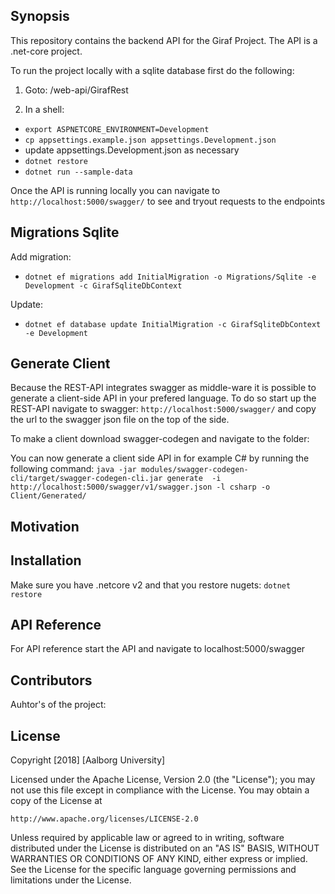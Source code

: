 ## Synopsis

This repository contains the backend API for the Giraf Project. The API is a .net-core project.

To run the project locally with a sqlite database first do the following:

1. Goto: /web-api/GirafRest

2. In a shell:
  - `export ASPNETCORE_ENVIRONMENT=Development`
  - `cp appsettings.example.json appsettings.Development.json`
  - update appsettings.Development.json as necessary
  - `dotnet restore`
  - `dotnet run --sample-data`

Once the API is running locally you can navigate to `http://localhost:5000/swagger/` to see and tryout requests to the endpoints

## Migrations Sqlite
  Add migration:
  - `dotnet ef migrations add InitialMigration -o Migrations/Sqlite -e Development -c GirafSqliteDbContext`

  Update:
  - `dotnet ef database update InitialMigration -c GirafSqliteDbContext -e Development`

## Generate Client
Because the REST-API integrates swagger as middle-ware it is possible to generate a client-side API in your prefered language. To do so start up the REST-API navigate to swagger: `http://localhost:5000/swagger/` and copy the url to the swagger json file on the top of the side.

To make a client download swagger-codegen and navigate to the folder:

You can now generate a client side API in for example C# by running the following command:   `java -jar modules/swagger-codegen-cli/target/swagger-codegen-cli.jar generate  -i http://localhost:5000/swagger/v1/swagger.json -l csharp -o Client/Generated/
` 

## Motivation

## Installation

Make sure you have .netcore v2 and that you restore nugets: `dotnet restore`

## API Reference

For API reference start the API and navigate to localhost:5000/swagger

## Contributors

Auhtor's of the project:

## License

Copyright [2018] [Aalborg University]

Licensed under the Apache License, Version 2.0 (the "License");
you may not use this file except in compliance with the License.
You may obtain a copy of the License at

    http://www.apache.org/licenses/LICENSE-2.0

Unless required by applicable law or agreed to in writing, software
distributed under the License is distributed on an "AS IS" BASIS,
WITHOUT WARRANTIES OR CONDITIONS OF ANY KIND, either express or implied.
See the License for the specific language governing permissions and
limitations under the License.
